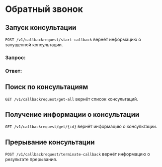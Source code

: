 # Обратный звонок

## Запуск консультации

`POST /v1/callbackrequest/start-callback` вернёт информацию о запущенной консультации.

### Запрос:

### Ответ:

## Поиск по консультациям

`GET /v1/callbackrequest/get-all` вернёт список консультаций.

## Получение информации о консультации

`GET /v1/callbackrequest/get/{id}` вернёт информацию о консультации.

## Прерывание консультации

`POST /v1/callbackrequest/terminate-callback` вернёт информацию о результате прерывания.